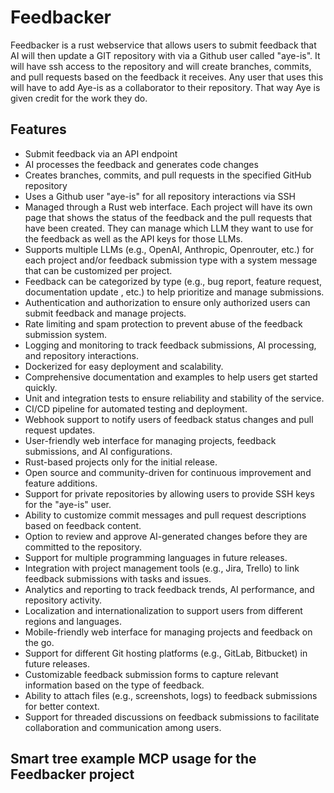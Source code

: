 # Feedbacker

Feedbacker is a rust webservice that allows users to submit feedback that AI will then update a GIT repository with via a Github user called "aye-is".  It will have ssh access to the repository and will create branches, commits, and pull requests based on the feedback it receives.  Any user that uses this will have to add Aye-is as a collaborator to their repository.  That way Aye is given credit for the work they do.

## Features

- Submit feedback via an API endpoint 
- AI processes the feedback and generates code changes
- Creates branches, commits, and pull requests in the specified GitHub repository
- Uses a Github user "aye-is" for all repository interactions via SSH
- Managed through a Rust web interface.  Each project will have its own page that shows the status of the feedback and the pull requests that have been created.  They can manage which LLM they want to use for the feedback as well as the API keys for those LLMs.
- Supports multiple LLMs (e.g., OpenAI, Anthropic, Openrouter, etc.) for each project and/or feedback submission type with a system message that can be customized per project.
- Feedback can be categorized by type (e.g., bug report, feature request, documentation update
, etc.) to help prioritize and manage submissions.
- Authentication and authorization to ensure only authorized users can submit feedback and manage projects.
- Rate limiting and spam protection to prevent abuse of the feedback submission system.
- Logging and monitoring to track feedback submissions, AI processing, and repository interactions.
- Dockerized for easy deployment and scalability.
- Comprehensive documentation and examples to help users get started quickly.
- Unit and integration tests to ensure reliability and stability of the service.
- CI/CD pipeline for automated testing and deployment.
- Webhook support to notify users of feedback status changes and pull request updates.
- User-friendly web interface for managing projects, feedback submissions, and AI configurations.
- Rust-based projects only for the initial release.
- Open source and community-driven for continuous improvement and feature additions.
- Support for private repositories by allowing users to provide SSH keys for the "aye-is" user.
- Ability to customize commit messages and pull request descriptions based on feedback content.
- Option to review and approve AI-generated changes before they are committed to the repository.
- Support for multiple programming languages in future releases.
- Integration with project management tools (e.g., Jira, Trello) to link feedback submissions with tasks and issues.
- Analytics and reporting to track feedback trends, AI performance, and repository activity.
- Localization and internationalization to support users from different regions and languages.
- Mobile-friendly web interface for managing projects and feedback on the go.
- Support for different Git hosting platforms (e.g., GitLab, Bitbucket) in future releases.
- Customizable feedback submission forms to capture relevant information based on the type of feedback.
- Ability to attach files (e.g., screenshots, logs) to feedback submissions for better context.
- Support for threaded discussions on feedback submissions to facilitate collaboration and communication among users.


## Smart tree example MCP usage for the Feedbacker project

```rust